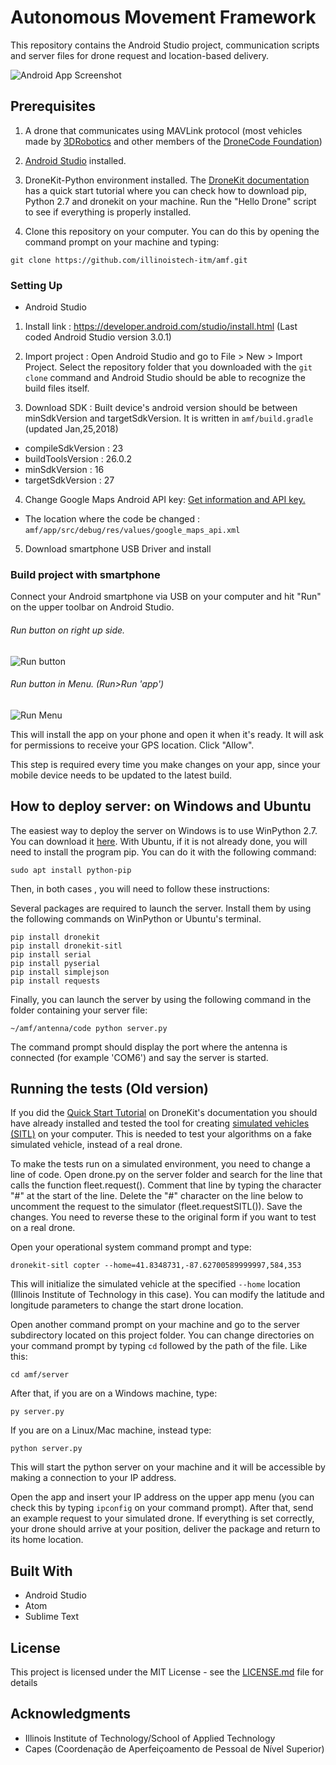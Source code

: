 # Autonomous Movement Framework

This repository contains the Android Studio project, communication scripts and server files for drone request and location-based delivery.

![Android App Screenshot](./image/main1.png)

<!-- ## Getting Started

These instructions will get you a copy of the project up and running on your local machine for development and testing purposes. -->

## Prerequisites

1. A drone that communicates using MAVLink protocol (most vehicles made by [3DRobotics](https://3drobotics.com/) and other members of the [DroneCode Foundation](https://www.dronecode.org/about/project-members))

2. [Android Studio](https://developer.android.com/studio/index.html) installed.

3. DroneKit-Python environment installed. The [DroneKit documentation](http://python.dronekit.io/guide/quick_start.html) has a quick start tutorial where you can check how to download pip, Python 2.7 and dronekit on your machine. Run the "Hello Drone" script to see if everything is properly installed.

4. Clone this repository on your computer. You can do this by opening the command prompt on your machine and typing:
```
git clone https://github.com/illinoistech-itm/amf.git
```


### Setting Up

+ Android Studio
 1. Install link : <https://developer.android.com/studio/install.html>
 (Last coded Android Studio version 3.0.1)

 2. Import project : Open Android Studio and go to File > New > Import Project. Select the repository folder that you downloaded with the `git clone` command and Android Studio should be able to recognize the build files itself.

 3. Download SDK : Built device's android version should be between minSdkVersion and targetSdkVersion. It is written in `amf/build.gradle` (updated Jan,25,2018)
   - compileSdkVersion : 23
   - buildToolsVersion : 26.0.2
   - minSdkVersion : 16
   - targetSdkVersion : 27

 4. Change Google Maps Android API key: [Get information and API key. ](https://developers.google.com/maps/documentation/android-api/)
   - The location where the code be changed :  `amf/app/src/debug/res/values/google_maps_api.xml`

 5. Download smartphone USB Driver and install

### Build project with smartphone
 Connect your Android smartphone via USB on your computer and hit "Run" on  the upper toolbar on Android Studio.

###### Run button on right up side.
![Run button](./image/runButton.jpg)
###### Run button in Menu. (Run>Run 'app')
![Run Menu](./image/runMenu.jpg)

This will install the app on your phone and open it when it's ready. It will ask for permissions to receive your GPS location. Click "Allow".

This step is required every time you make changes on your app, since your mobile device needs to be updated to the latest build.

## How to deploy server: on Windows and Ubuntu

The easiest way to deploy the server on Windows is to use WinPython 2.7. You can download it [here](https://sourceforge.net/projects/winpython/files/WinPython_2.7/).
With Ubuntu, if it is not already done, you will need to install the program pip. You can do it with the following command:

```
sudo apt install python-pip

```

Then, in both cases , you will need to follow these instructions: 

Several packages are required to launch the server. Install them by using the following commands on WinPython or Ubuntu's terminal.

```
pip install dronekit
pip install dronekit-sitl
pip install serial
pip install pyserial
pip install simplejson
pip install requests

```
Finally, you can launch the server by using the following command in the folder containing your server file:

```
~/amf/antenna/code python server.py
```
The command prompt should display the port where the antenna is connected (for example 'COM6') and say the server is started.

## Running the tests (Old version)

If you did the [Quick Start Tutorial](http://python.dronekit.io/guide/quick_start.html) on DroneKit's documentation you should have already installed and tested the tool for creating [simulated vehicles (SITL)](http://python.dronekit.io/develop/sitl_setup.html) on your computer. This is needed to test your algorithms on a fake simulated vehicle, instead of a real drone.

To make the tests run on a simulated environment, you need to change a line of code. Open drone.py on the server folder and search for the line that calls the function fleet.request(). Comment that line by typing the character "#" at the start of the line. Delete the "#" character on the line below to uncomment the request to the simulator (fleet.requestSITL()). Save the changes. You need to reverse these to the original form if you want to test on a real drone.  

Open your operational system command prompt and type:

```
dronekit-sitl copter --home=41.8348731,-87.62700589999997,584,353
```

This will initialize the simulated vehicle at the specified `--home` location (Illinois Institute of Technology in this case). You can modify the latitude and longitude parameters to change the start drone location.

Open another command prompt on your machine and go to the server subdirectory located on this project folder. You can change directories on your command prompt by typing `cd` followed by the path of the file.
Like this:

```
cd amf/server
```

After that, if you are on a Windows machine, type:
```
py server.py
```

If you are on a Linux/Mac machine, instead type:
```
python server.py
```

This will start the python server on your machine and it will be accessible by making a connection to your IP address.

Open the app and insert your IP address on the upper app menu (you can check this by typing `ipconfig` on your command prompt). After that, send an example request to your simulated drone. If everything is set correctly, your drone should arrive at your position, deliver the package and return to its home location.

## Built With

* Android Studio
* Atom
* Sublime Text

## License

This project is licensed under the MIT License - see the [LICENSE.md](LICENSE.md) file for details

## Acknowledgments

* Illinois Institute of Technology/School of Applied Technology
* Capes (Coordenação de Aperfeiçoamento de Pessoal de Nível Superior)
